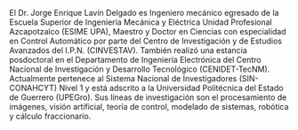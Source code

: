 El Dr. Jorge Enrique Lavín Delgado es Ingeniero mecánico egresado de la Escuela Superior de Ingeniería Mecánica y Eléctrica Unidad Profesional Azcapotzalco (ESIME UPA), Maestro y Doctor en Ciencias con especialidad en Control Automático por parte del Centro de Investigación y de Estudios Avanzados del I.P.N. (CINVESTAV). También realizó una estancia posdoctoral en el Departamento de Ingeniería Electrónica del Centro Nacional de Investigación y Desarrollo Tecnológico (CENIDET-TecNM). Actualmente pertenece al Sistema Nacional de Investigadores (SIN-CONAHCYT) Nivel 1 y está adscrito a la Universidad Politécnica del Estado de Guerrero (UPEGro). Sus líneas de investigación son el procesamiento de imágenes, visión artificial, teoría de control, modelado de sistemas, robótica y cálculo fraccionario.
